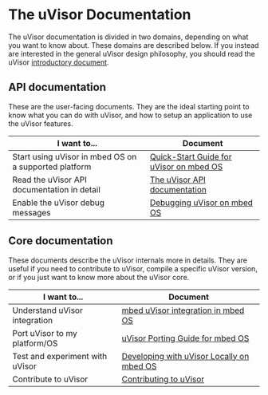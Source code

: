 # The uVisor Documentation

The uVisor documentation is divided in two domains, depending on what you want to know about. These domains are described below. If you instead are interested in the general uVisor design philosophy, you should read the uVisor [introductory document](../README.md).

## API documentation

These are the user-facing documents. They are the ideal starting point to know what you can do with uVisor, and how to setup an application to use the uVisor features.

| I want to...                                          | Document                                                     |
|-------------------------------------------------------|--------------------------------------------------------------|
| Start using uVisor in mbed OS on a supported platform | [Quick-Start Guide for uVisor on mbed OS](api/QUICKSTART.md) |
| Read the uVisor API documentation in detail           | [The uVisor API documentation](api/API.md)                   |
| Enable the uVisor debug messages                      | [Debugging uVisor on mbed OS](api/DEBUGGING.md)              |

## Core documentation

These documents describe the uVisor internals more in details. They are useful if you need to contribute to uVisor, compile a specific uVisor version, or if you just want to know more about the uVisor core.

| I want to...                     | Document                                                                                              |
|----------------------------------|-------------------------------------------------------------------------------------------------------|
| Understand uVisor integration    | [mbed uVisor integration in mbed OS](https://github.com/ARMmbed/uvisor/raw/docs/uvisor-rtos-docs.pdf) |
| Port uVisor to my platform/OS    | [uVisor Porting Guide for mbed OS](core/PORTING.md)                                                   |
| Test and experiment with uVisor  | [Developing with uVisor Locally on mbed OS](core/DEVELOPING_LOCALLY.md)                               |
| Contribute to uVisor             | [Contributing to uVisor](../CONTRIBUTING.md)                                                          |
